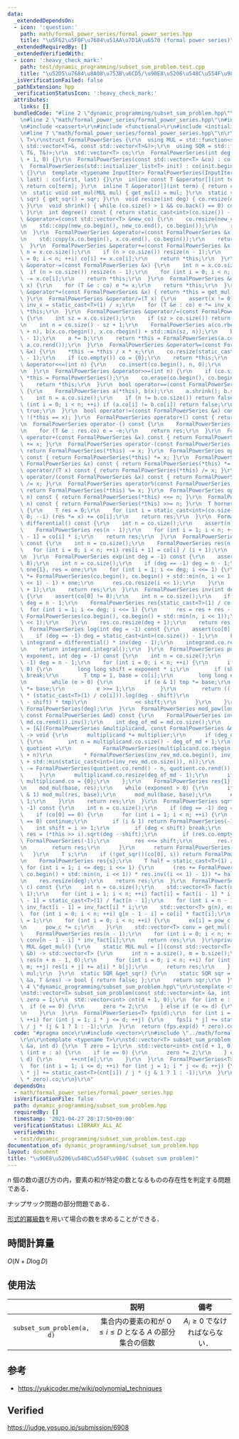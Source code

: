 ```yaml
---
data:
  _extendedDependsOn:
  - icon: ':question:'
    path: math/formal_power_series/formal_power_series.hpp
    title: "\u5F62\u5F0F\u7684\u51AA\u7D1A\u6570 (formal power series)"
  _extendedRequiredBy: []
  _extendedVerifiedWith:
  - icon: ':heavy_check_mark:'
    path: test/dynamic_programming/subset_sum_problem.test.cpp
    title: "\u52D5\u7684\u8A08\u753B\u6CD5/\u90E8\u5206\u548C\u554F\u984C"
  _isVerificationFailed: false
  _pathExtension: hpp
  _verificationStatusIcon: ':heavy_check_mark:'
  attributes:
    links: []
  bundledCode: "#line 2 \"dynamic_programming/subset_sum_problem.hpp\"\n#include <vector>\r\
    \n#line 2 \"math/formal_power_series/formal_power_series.hpp\"\n#include <algorithm>\r\
    \n#include <cassert>\r\n#include <functional>\r\n#include <initializer_list>\r\
    \n#line 7 \"math/formal_power_series/formal_power_series.hpp\"\n\r\ntemplate <typename\
    \ T>\r\nstruct FormalPowerSeries {\r\n  using MUL = std::function<std::vector<T>(const\
    \ std::vector<T>&, const std::vector<T>&)>;\r\n  using SQR = std::function<bool(const\
    \ T&, T&)>;\r\n  std::vector<T> co;\r\n  FormalPowerSeries(int deg = 0) : co(deg\
    \ + 1, 0) {}\r\n  FormalPowerSeries(const std::vector<T> &co) : co(co) {}\r\n\
    \  FormalPowerSeries(std::initializer_list<T> init) : co(init.begin(), init.end())\
    \ {}\r\n  template <typename InputIter> FormalPowerSeries(InputIter first, InputIter\
    \ last) : co(first, last) {}\r\n  inline const T &operator[](int term) const {\
    \ return co[term]; }\r\n  inline T &operator[](int term) { return co[term]; }\r\
    \n  static void set_mul(MUL mul) { get_mul() = mul; }\r\n  static void set_sqr(SQR\
    \ sqr) { get_sqr() = sqr; }\r\n  void resize(int deg) { co.resize(deg + 1, 0);\
    \ }\r\n  void shrink() { while (co.size() > 1 && co.back() == 0) co.pop_back();\
    \ }\r\n  int degree() const { return static_cast<int>(co.size()) - 1; }\r\n  FormalPowerSeries\
    \ &operator=(const std::vector<T> &new_co) {\r\n    co.resize(new_co.size());\r\
    \n    std::copy(new_co.begin(), new_co.end(), co.begin());\r\n    return *this;\r\
    \n  }\r\n  FormalPowerSeries &operator=(const FormalPowerSeries &x) {\r\n    co.resize(x.co.size());\r\
    \n    std::copy(x.co.begin(), x.co.end(), co.begin());\r\n    return *this;\r\n\
    \  }\r\n  FormalPowerSeries &operator+=(const FormalPowerSeries &x) {\r\n    int\
    \ n = x.co.size();\r\n    if (n > co.size()) resize(n - 1);\r\n    for (int i\
    \ = 0; i < n; ++i) co[i] += x.co[i];\r\n    return *this;\r\n  }\r\n  FormalPowerSeries\
    \ &operator-=(const FormalPowerSeries &x) {\r\n    int n = x.co.size();\r\n  \
    \  if (n > co.size()) resize(n - 1);\r\n    for (int i = 0; i < n; ++i) co[i]\
    \ -= x.co[i];\r\n    return *this;\r\n  }\r\n  FormalPowerSeries &operator*=(T\
    \ x) {\r\n    for (T &e : co) e *= x;\r\n    return *this;\r\n  }\r\n  FormalPowerSeries\
    \ &operator*=(const FormalPowerSeries &x) { return *this = get_mul()(co, x.co);\
    \ }\r\n  FormalPowerSeries &operator/=(T x) {\r\n    assert(x != 0);\r\n    T\
    \ inv_x = static_cast<T>(1) / x;\r\n    for (T &e : co) e *= inv_x;\r\n    return\
    \ *this;\r\n  }\r\n  FormalPowerSeries &operator/=(const FormalPowerSeries &x)\
    \ {\r\n    int sz = x.co.size();\r\n    if (sz > co.size()) return *this = FormalPowerSeries();\r\
    \n    int n = co.size() - sz + 1;\r\n    FormalPowerSeries a(co.rbegin(), co.rbegin()\
    \ + n), b(x.co.rbegin(), x.co.rbegin() + std::min(sz, n));\r\n    b = b.inv(n\
    \ - 1);\r\n    a *= b;\r\n    return *this = FormalPowerSeries(a.co.rend() - n,\
    \ a.co.rend());\r\n  }\r\n  FormalPowerSeries &operator%=(const FormalPowerSeries\
    \ &x) {\r\n    *this -= *this / x * x;\r\n    co.resize(static_cast<int>(x.co.size())\
    \ - 1);\r\n    if (co.empty()) co = {0};\r\n    return *this;\r\n  }\r\n  FormalPowerSeries\
    \ &operator<<=(int n) {\r\n    co.insert(co.begin(), n, 0);\r\n    return *this;\r\
    \n  }\r\n  FormalPowerSeries &operator>>=(int n) {\r\n    if (co.size() < n) return\
    \ *this = FormalPowerSeries();\r\n    co.erase(co.begin(), co.begin() + n);\r\n\
    \    return *this;\r\n  }\r\n  bool operator==(const FormalPowerSeries &x) const\
    \ {\r\n    FormalPowerSeries a(*this), b(x);\r\n    a.shrink(); b.shrink();\r\n\
    \    int n = a.co.size();\r\n    if (n != b.co.size()) return false;\r\n    for\
    \ (int i = 0; i < n; ++i) if (a.co[i] != b.co[i]) return false;\r\n    return\
    \ true;\r\n  }\r\n  bool operator!=(const FormalPowerSeries &x) const { return\
    \ !(*this == x); }\r\n  FormalPowerSeries operator+() const { return *this; }\r\
    \n  FormalPowerSeries operator-() const {\r\n    FormalPowerSeries res(*this);\r\
    \n    for (T &e : res.co) e = -e;\r\n    return res;\r\n  }\r\n  FormalPowerSeries\
    \ operator+(const FormalPowerSeries &x) const { return FormalPowerSeries(*this)\
    \ += x; }\r\n  FormalPowerSeries operator-(const FormalPowerSeries &x) const {\
    \ return FormalPowerSeries(*this) -= x; }\r\n  FormalPowerSeries operator*(T x)\
    \ const { return FormalPowerSeries(*this) *= x; }\r\n  FormalPowerSeries operator*(const\
    \ FormalPowerSeries &x) const { return FormalPowerSeries(*this) *= x; }\r\n  FormalPowerSeries\
    \ operator/(T x) const { return FormalPowerSeries(*this) /= x; }\r\n  FormalPowerSeries\
    \ operator/(const FormalPowerSeries &x) const { return FormalPowerSeries(*this)\
    \ /= x; }\r\n  FormalPowerSeries operator%(const FormalPowerSeries &x) const {\
    \ return FormalPowerSeries(*this) %= x; }\r\n  FormalPowerSeries operator<<(int\
    \ n) const { return FormalPowerSeries(*this) <<= n; }\r\n  FormalPowerSeries operator>>(int\
    \ n) const { return FormalPowerSeries(*this) >>= n; }\r\n  T horner(T x) const\
    \ {\r\n    T res = 0;\r\n    for (int i = static_cast<int>(co.size()) - 1; i >=\
    \ 0; --i) (res *= x) += co[i];\r\n    return res;\r\n  }\r\n  FormalPowerSeries\
    \ differential() const {\r\n    int n = co.size();\r\n    assert(n >= 1);\r\n\
    \    FormalPowerSeries res(n - 1);\r\n    for (int i = 1; i < n; ++i) res.co[i\
    \ - 1] = co[i] * i;\r\n    return res;\r\n  }\r\n  FormalPowerSeries integral()\
    \ const {\r\n    int n = co.size();\r\n    FormalPowerSeries res(n + 1);\r\n \
    \   for (int i = 0; i < n; ++i) res[i + 1] = co[i] / (i + 1);\r\n    return res;\r\
    \n  }\r\n  FormalPowerSeries exp(int deg = -1) const {\r\n    assert(co[0] ==\
    \ 0);\r\n    int n = co.size();\r\n    if (deg == -1) deg = n - 1;\r\n    FormalPowerSeries\
    \ one{1}, res = one;\r\n    for (int i = 1; i <= deg; i <<= 1) {\r\n      res\
    \ *= FormalPowerSeries(co.begin(), co.begin() + std::min(n, i << 1)) - res.log((i\
    \ << 1) - 1) + one;\r\n      res.co.resize(i << 1);\r\n    }\r\n    res.co.resize(deg\
    \ + 1);\r\n    return res;\r\n  }\r\n  FormalPowerSeries inv(int deg = -1) const\
    \ {\r\n    assert(co[0] != 0);\r\n    int n = co.size();\r\n    if (deg == -1)\
    \ deg = n - 1;\r\n    FormalPowerSeries res{static_cast<T>(1) / co[0]};\r\n  \
    \  for (int i = 1; i <= deg; i <<= 1) {\r\n      res = res + res - res * res *\
    \ FormalPowerSeries(co.begin(), co.begin() + std::min(n, i << 1));\r\n      res.co.resize(i\
    \ << 1);\r\n    }\r\n    res.co.resize(deg + 1);\r\n    return res;\r\n  }\r\n\
    \  FormalPowerSeries log(int deg = -1) const {\r\n    assert(co[0] == 1);\r\n\
    \    if (deg == -1) deg = static_cast<int>(co.size()) - 1;\r\n    FormalPowerSeries\
    \ integrand = differential() * inv(deg - 1);\r\n    integrand.co.resize(deg);\r\
    \n    return integrand.integral();\r\n  }\r\n  FormalPowerSeries pow(long long\
    \ exponent, int deg = -1) const {\r\n    int n = co.size();\r\n    if (deg ==\
    \ -1) deg = n - 1;\r\n    for (int i = 0; i < n; ++i) {\r\n      if (co[i] !=\
    \ 0) {\r\n        long long shift = exponent * i;\r\n        if (shift > deg)\
    \ break;\r\n        T tmp = 1, base = co[i];\r\n        long long e = exponent;\r\
    \n        while (e > 0) {\r\n          if (e & 1) tmp *= base;\r\n          base\
    \ *= base;\r\n          e >>= 1;\r\n        }\r\n        return ((((*this >> i)\
    \ * (static_cast<T>(1) / co[i])).log(deg - shift)\r\n                * static_cast<T>(exponent)).exp(deg\
    \ - shift) * tmp)\r\n               << shift;\r\n      }\r\n    }\r\n    return\
    \ FormalPowerSeries(deg);\r\n  }\r\n  FormalPowerSeries mod_pow(long long exponent,\
    \ const FormalPowerSeries &md) const {\r\n    FormalPowerSeries inv_rev_md = FormalPowerSeries(md.co.rbegin(),\
    \ md.co.rend()).inv();\r\n    int deg_of_md = md.co.size();\r\n    auto mod_mul\
    \ = [&](FormalPowerSeries &multiplicand, const FormalPowerSeries &multiplier)\
    \ -> void {\r\n      multiplicand *= multiplier;\r\n      if (deg_of_md <= multiplicand.co.size())\
    \ {\r\n        int n = multiplicand.co.size() - deg_of_md + 1;\r\n        FormalPowerSeries\
    \ quotient =\r\n          FormalPowerSeries(multiplicand.co.rbegin(), multiplicand.co.rbegin()\
    \ + n)\r\n          * FormalPowerSeries(inv_rev_md.co.begin(), inv_rev_md.co.begin()\
    \ + std::min(static_cast<int>(inv_rev_md.co.size()), n));\r\n        multiplicand\
    \ -= FormalPowerSeries(quotient.co.rend() - n, quotient.co.rend()) * md;\r\n \
    \     }\r\n      multiplicand.co.resize(deg_of_md - 1);\r\n      if (multiplicand.co.empty())\
    \ multiplicand.co = {0};\r\n    };\r\n    FormalPowerSeries res{1}, base = *this;\r\
    \n    mod_mul(base, res);\r\n    while (exponent > 0) {\r\n      if (exponent\
    \ & 1) mod_mul(res, base);\r\n      mod_mul(base, base);\r\n      exponent >>=\
    \ 1;\r\n    }\r\n    return res;\r\n  }\r\n  FormalPowerSeries sqrt(int deg =\
    \ -1) const {\r\n    int n = co.size();\r\n    if (deg == -1) deg = n - 1;\r\n\
    \    if (co[0] == 0) {\r\n      for (int i = 1; i < n; ++i) {\r\n        if (co[i]\
    \ == 0) continue;\r\n        if (i & 1) return FormalPowerSeries(-1);\r\n    \
    \    int shift = i >> 1;\r\n        if (deg < shift) break;\r\n        FormalPowerSeries\
    \ res = (*this >> i).sqrt(deg - shift);\r\n        if (res.co.empty()) return\
    \ FormalPowerSeries(-1);\r\n        res <<= shift;\r\n        res.resize(deg);\r\
    \n        return res;\r\n      }\r\n      return FormalPowerSeries(deg);\r\n \
    \   }\r\n    T s;\r\n    if (!get_sqr()(co[0], s)) return FormalPowerSeries(-1);\r\
    \n    FormalPowerSeries res{s};\r\n    T half = static_cast<T>(1) / 2;\r\n   \
    \ for (int i = 1; i <= deg; i <<= 1) {\r\n      (res += FormalPowerSeries(co.begin(),\
    \ co.begin() + std::min(n, i << 1)) * res.inv((i << 1) - 1)) *= half;\r\n    }\r\
    \n    res.resize(deg);\r\n    return res;\r\n  }\r\n  FormalPowerSeries translate(T\
    \ c) const {\r\n    int n = co.size();\r\n    std::vector<T> fact(n, 1), inv_fact(n,\
    \ 1);\r\n    for (int i = 1; i < n; ++i) fact[i] = fact[i - 1] * i;\r\n    inv_fact[n\
    \ - 1] = static_cast<T>(1) / fact[n - 1];\r\n    for (int i = n - 1; i > 0; --i)\
    \ inv_fact[i - 1] = inv_fact[i] * i;\r\n    std::vector<T> g(n), ex(n);\r\n  \
    \  for (int i = 0; i < n; ++i) g[n - 1 - i] = co[i] * fact[i];\r\n    T pow_c\
    \ = 1;\r\n    for (int i = 0; i < n; ++i) {\r\n      ex[i] = pow_c * inv_fact[i];\r\
    \n      pow_c *= c;\r\n    }\r\n    std::vector<T> conv = get_mul()(g, ex);\r\n\
    \    FormalPowerSeries res(n - 1);\r\n    for (int i = 0; i < n; ++i) res[i] =\
    \ conv[n - 1 - i] * inv_fact[i];\r\n    return res;\r\n  }\r\nprivate:\r\n  static\
    \ MUL &get_mul() {\r\n    static MUL mul = [](const std::vector<T> &a, const std::vector<T>\
    \ &b) -> std::vector<T> {\r\n      int n = a.size(), m = b.size();\r\n      std::vector<T>\
    \ res(n + m - 1, 0);\r\n      for (int i = 0; i < n; ++i) for (int j = 0; j <\
    \ m; ++j) res[i + j] += a[i] * b[j];\r\n      return res;\r\n    };\r\n    return\
    \ mul;\r\n  }\r\n  static SQR &get_sqr() {\r\n    static SQR sqr = [](const T\
    \ &a, T &res) -> bool { return false; };\r\n    return sqr;\r\n  }\r\n};\r\n#line\
    \ 4 \"dynamic_programming/subset_sum_problem.hpp\"\n\r\ntemplate <typename T>\r\
    \nstd::vector<T> subset_sum_problem(const std::vector<int> &a, int d) {\r\n  T\
    \ zero = 1;\r\n  std::vector<int> cnt(d + 1, 0);\r\n  for (int e : a) {\r\n  \
    \  if (e == 0) {\r\n      zero *= 2;\r\n    } else if (e <= d) {\r\n      ++cnt[e];\r\
    \n    }\r\n  }\r\n  FormalPowerSeries<T> fps(d);\r\n  for (int i = 1; i <= d;\
    \ ++i) for (int j = 1; i * j <= d; ++j) {\r\n    fps[i * j] += static_cast<T>(cnt[i])\
    \ / j * (j & 1 ? 1 : -1);\r\n  }\r\n  return (fps.exp(d) * zero).co;\r\n}\r\n"
  code: "#pragma once\r\n#include <vector>\r\n#include \"../math/formal_power_series/formal_power_series.hpp\"\
    \r\n\r\ntemplate <typename T>\r\nstd::vector<T> subset_sum_problem(const std::vector<int>\
    \ &a, int d) {\r\n  T zero = 1;\r\n  std::vector<int> cnt(d + 1, 0);\r\n  for\
    \ (int e : a) {\r\n    if (e == 0) {\r\n      zero *= 2;\r\n    } else if (e <=\
    \ d) {\r\n      ++cnt[e];\r\n    }\r\n  }\r\n  FormalPowerSeries<T> fps(d);\r\n\
    \  for (int i = 1; i <= d; ++i) for (int j = 1; i * j <= d; ++j) {\r\n    fps[i\
    \ * j] += static_cast<T>(cnt[i]) / j * (j & 1 ? 1 : -1);\r\n  }\r\n  return (fps.exp(d)\
    \ * zero).co;\r\n}\r\n"
  dependsOn:
  - math/formal_power_series/formal_power_series.hpp
  isVerificationFile: false
  path: dynamic_programming/subset_sum_problem.hpp
  requiredBy: []
  timestamp: '2021-04-27 20:17:50+09:00'
  verificationStatus: LIBRARY_ALL_AC
  verifiedWith:
  - test/dynamic_programming/subset_sum_problem.test.cpp
documentation_of: dynamic_programming/subset_sum_problem.hpp
layout: document
title: "\u90E8\u5206\u548C\u554F\u984C (subset sum problem)"
---
```


$n$ 個の数の選び方の内，要素の和が特定の数となるものの存在性を判定する問題である．

ナップサック問題の部分問題である．

[形式的冪級数](../math/formal_power_series/formal_power_series.md)を用いて場合の数を求めることができる．


## 時間計算量

$O(N + D\log{D})$


## 使用法

||説明|備考|
|:--:|:--:|:--:|
|`subset_sum_problem(a, d)`|集合内の要素の和が $0 \leq i \leq D$ となる $A$ の部分集合の個数|$A_i \geq 0$ でなければならない．|


## 参考

- https://yukicoder.me/wiki/polynomial_techniques


## Verified

https://judge.yosupo.jp/submission/6908
